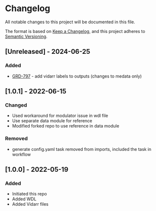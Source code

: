 # Changelog
All notable changes to this project will be documented in this file.

The format is based on [Keep a Changelog](https://keepachangelog.com/en/1.0.0/),
and this project adheres to [Semantic Versioning](https://semver.org/spec/v2.0.0.html).


## [Unreleased] - 2024-06-25
### Added
- [GRD-797](https://jira.oicr.on.ca/browse/GRD-797) - add vidarr labels to outputs (changes to medata only)

## [1.0.1] - 2022-06-15
### Changed
- Used workaround for modulator issue in wdl file
- Use separate data module for reference
- Modified forked repo to use reference in data module

### Removed
- generate config.yaml task removed from imports, included the task in workflow

## [1.0.0] - 2022-05-19
### Added
- Initiated this repo
- Added WDL
- Added Vidarr files



